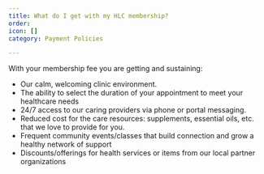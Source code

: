 ```yaml
---
title: What do I get with my HLC membership?
order: 
icon: []
category: Payment Policies

---
```

With your membership fee you are getting and sustaining:

* Our calm, welcoming clinic environment.
* The ability to select the duration of your appointment to meet your healthcare needs
* 24/7 access to our caring providers via phone or portal messaging.
* Reduced cost for the care resources: supplements, essential oils, etc. that we love to provide for you.
* Frequent community events/classes that build connection and grow a healthy network of support
* Discounts/offerings for health services or items from our local partner organizations